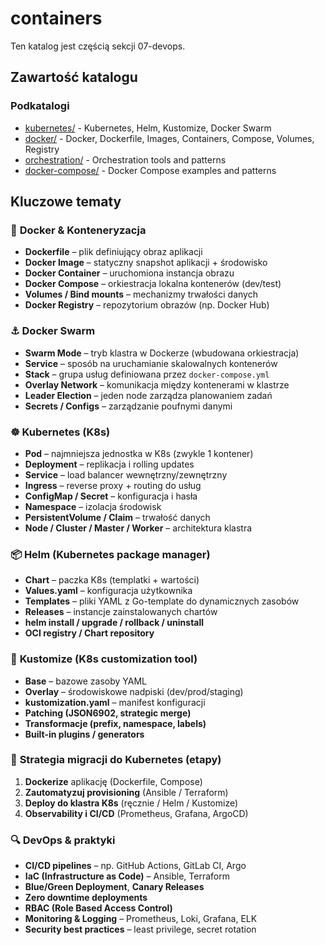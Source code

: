 # containers

Ten katalog jest częścią sekcji 07-devops.

## Zawartość katalogu

### Podkatalogi

- [kubernetes/](kubernetes/) - Kubernetes, Helm, Kustomize, Docker Swarm
- [docker/](docker/) - Docker, Dockerfile, Images, Containers, Compose, Volumes, Registry
- [orchestration/](orchestration/) - Orchestration tools and patterns
- [docker-compose/](docker-compose/) - Docker Compose examples and patterns

## Kluczowe tematy

### 🐳 **Docker & Konteneryzacja**
- **Dockerfile** – plik definiujący obraz aplikacji
- **Docker Image** – statyczny snapshot aplikacji + środowisko
- **Docker Container** – uruchomiona instancja obrazu
- **Docker Compose** – orkiestracja lokalna kontenerów (dev/test)
- **Volumes / Bind mounts** – mechanizmy trwałości danych
- **Docker Registry** – repozytorium obrazów (np. Docker Hub)

### ⚓ **Docker Swarm**
- **Swarm Mode** – tryb klastra w Dockerze (wbudowana orkiestracja)
- **Service** – sposób na uruchamianie skalowalnych kontenerów
- **Stack** – grupa usług definiowana przez `docker-compose.yml`
- **Overlay Network** – komunikacja między kontenerami w klastrze
- **Leader Election** – jeden node zarządza planowaniem zadań
- **Secrets / Configs** – zarządzanie poufnymi danymi

### ☸️ **Kubernetes (K8s)**
- **Pod** – najmniejsza jednostka w K8s (zwykle 1 kontener)
- **Deployment** – replikacja i rolling updates
- **Service** – load balancer wewnętrzny/zewnętrzny
- **Ingress** – reverse proxy + routing do usług
- **ConfigMap / Secret** – konfiguracja i hasła
- **Namespace** – izolacja środowisk
- **PersistentVolume / Claim** – trwałość danych
- **Node / Cluster / Master / Worker** – architektura klastra

### 📦 **Helm (Kubernetes package manager)**
- **Chart** – paczka K8s (templatki + wartości)
- **Values.yaml** – konfiguracja użytkownika
- **Templates** – pliki YAML z Go-template do dynamicznych zasobów
- **Releases** – instancje zainstalowanych chartów
- **helm install / upgrade / rollback / uninstall**
- **OCI registry / Chart repository**

### 🔧 **Kustomize (K8s customization tool)**
- **Base** – bazowe zasoby YAML
- **Overlay** – środowiskowe nadpiski (dev/prod/staging)
- **kustomization.yaml** – manifest konfiguracji
- **Patching (JSON6902, strategic merge)**
- **Transformacje (prefix, namespace, labels)**
- **Built-in plugins / generators**

### 🔄 **Strategia migracji do Kubernetes (etapy)**
1. **Dockerize** aplikację (Dockerfile, Compose)
2. **Zautomatyzuj provisioning** (Ansible / Terraform)
3. **Deploy do klastra K8s** (ręcznie / Helm / Kustomize)
4. **Observability i CI/CD** (Prometheus, Grafana, ArgoCD)

### 🔍 **DevOps & praktyki**
- **CI/CD pipelines** – np. GitHub Actions, GitLab CI, Argo
- **IaC (Infrastructure as Code)** – Ansible, Terraform
- **Blue/Green Deployment**, **Canary Releases**
- **Zero downtime deployments**
- **RBAC (Role Based Access Control)**
- **Monitoring & Logging** – Prometheus, Loki, Grafana, ELK
- **Security best practices** – least privilege, secret rotation

